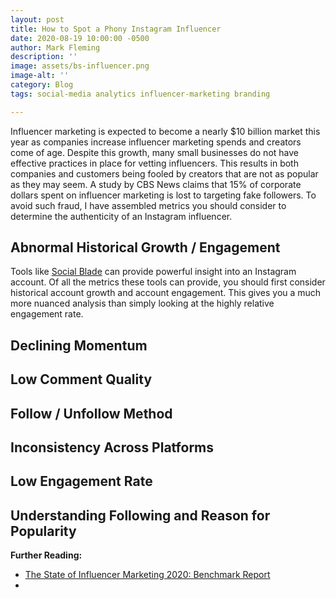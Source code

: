 ```yaml
---
layout: post
title: How to Spot a Phony Instagram Influencer
date: 2020-08-19 10:00:00 -0500
author: Mark Fleming
description: ''
image: assets/bs-influencer.png
image-alt: ''
category: Blog
tags: social-media analytics influencer-marketing branding

---
```

Influencer marketing is expected to become a nearly $10 billion market this year as companies increase influencer marketing spends and creators come of age. Despite this growth, many small businesses do not have effective practices in place for vetting influencers. This results in both companies and customers being fooled by creators that are not as popular as they may seem. A study by CBS News claims that 15% of corporate dollars spent on influencer marketing is lost to targeting fake followers. To avoid such fraud, I have assembled metrics you should consider to determine the authenticity of an Instagram influencer.

## Abnormal Historical Growth / Engagement

Tools like [Social Blade](https://socialblade.com/ "Social Blade") can provide powerful insight into an Instagram account. Of all the metrics these tools can provide, you should first consider historical account growth and account engagement. This gives you a much more nuanced analysis than simply looking at the highly relative engagement rate.

## Declining Momentum

## Low Comment Quality

## Follow / Unfollow Method

## Inconsistency Across Platforms

## Low Engagement Rate

## Understanding Following and Reason for Popularity

**Further Reading:**

* [The State of Influencer Marketing 2020: Benchmark Report](https://influencermarketinghub.com/influencer-marketing-benchmark-report-2020/ "The State of Influencer Marketing 2020: Benchmark Report")
* 
